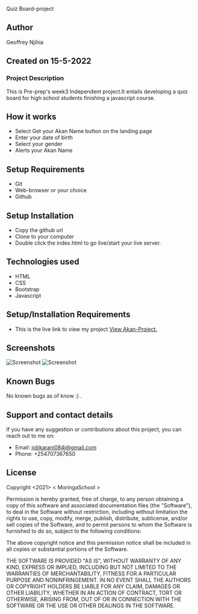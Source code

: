 Quiz Board-project

## Author
Geoffrey Njihia 

## Created on 15-5-2022

### Project Description
This is Pre-prep's week3 Independent project.It entails developing a quiz board for high school students finishing a javascript course.
## How it works
* Select Get your Akan Name button on the landing page
* Enter your date of birth
* Select your gender
* Alerts your Akan Name

## Setup Requirements
* Git
* Web-browser or your choice
* Github

## Setup Installation
* Copy the github url
* Clone to your computer
* Double click the index.html to go live/start your live server.

## Technologies used
* HTML
* CSS
* Bootstrap
* Javascript

## Setup/Installation Requirements
* This is the live link to view my project <a href="https://jobkarani.github.io/Akan-project/">View Akan-Project.</a>

## Screenshots
<img src="assets/Screenshot from 2021-09-07 09-52-09.png" alt="Screenshot">
<img src="assets/Screenshot from 2021-09-07 09-52-23.png" alt="Screenshot">

## Known Bugs
No known bugs as of know :) .

## Support and contact details
If you have any suggestion or contributions about this project, you can reach out to me on:
* Email: jobkarani084j@gmail.com
* Phone: +254707367650

## License
Copyright <2021> < MoringaSchool >

Permission is hereby granted, free of charge, to any person obtaining a copy of this software and associated documentation files (the "Software"), to deal in the Software without restriction, including without limitation the rights to use, copy, modify, merge, publish, distribute, sublicense, and/or sell copies of the Software, and to permit persons to whom the Software is furnished to do so, subject to the following conditions:

The above copyright notice and this permission notice shall be included in all copies or substantial portions of the Software.

THE SOFTWARE IS PROVIDED "AS IS", WITHOUT WARRANTY OF ANY KIND, EXPRESS OR IMPLIED, INCLUDING BUT NOT LIMITED TO THE WARRANTIES OF MERCHANTABILITY, FITNESS FOR A PARTICULAR PURPOSE AND NONINFRINGEMENT. IN NO EVENT SHALL THE AUTHORS OR COPYRIGHT HOLDERS BE LIABLE FOR ANY CLAIM, DAMAGES OR OTHER LIABILITY, WHETHER IN AN ACTION OF CONTRACT, TORT OR OTHERWISE, ARISING FROM, OUT OF OR IN CONNECTION WITH THE SOFTWARE OR THE USE OR OTHER DEALINGS IN THE SOFTWARE.